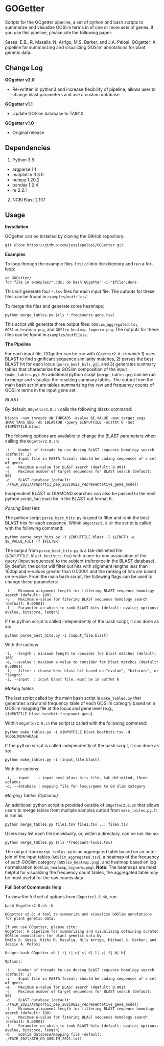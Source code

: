 # GOGetter

Scripts for the GOgetter pipeline, a set of python and bash scripts to summarize and visualize GOSlim terms in of one or more sets of genes. If you use this pipeline, please cite the following paper: 

Sessa, E.B., R. Masalia, N. Arrigo, M.S. Barker, and J.A. Pelosi. GOgetter: A pipeline for summarizing and visualizing GOSlim annotations for plant genetic data. 

## Change Log 

<b>GOgetter v2.0</b> 

* Re-written in python3 and increase flexibility of pipeline, allows user to change blast parameters and use a custom database 

<b>GOgetter v1.1</b> 

* Update GOSlim database to TAIR10 

<b>GOgetter v1.0</b> 

* Original release 

## Dependencies 
1. Python 3.8 
* argparse 1.1
* matplotlib 3.3.0
* numpy 1.20.2
* pandas 1.2.4
* re 2.2.1

2. NCBI Blast 2.10.1

## Usage

<b>Installation</b> 

GOgetter can be installed by cloning the GitHub repository.
```
git clone https://github.com/jessiepelosi/GOGetter.git
```

<b>Examples</b>

To loop through the example files, first `cd` into the directory and run a for-loop: 
```
cd GOGetter/
for file in examples/*.cds; do bash GOgetter -i "$file";done
```
This will generate four `*.tsv` files for each input file. The outputs for these files can be found in `examples/outfiles/`. 

To merge the files and generate some heatmaps: 
```
python merge_tables.py $(ls *.freqcounts-gene.tsv)
```
This script will generate three output files: `GOSlim_aggregated.tsv`, `GOSlim_heatmap.png`, and `GOSlim_heatmap_lognorm.png`. The outputs for these files can be found in `examples/outfiles/`. 

<b>The Pipeline </b> 

For each input file, GOgetter can be run with `GOgetter2.0.sh` which 1) uses BLAST to find significant sequence similarity matches, 2) parses the best BLAST hit for each locus (`parse_best_hits.py`), and 3) generates summary tables that characterize the GOSlim composition of the input (`make_tables.py`). An additional python script (`merge_tables.py`) can be run to merge and visualize the resulting summary tables. The output from the main bash script are tables summarizing the raw and frequency counts of GOSlim terms in the input gene set. 

<i>BLAST</i>

By default, `GOgetter2.0.sh` calls the following blastx command: 
```
blastx -num_threads $N_THREADS -evalue $E_VALUE -max_target_seqs $MAX_TARG_SEQ -db $BLASTDB -query $INPUTFILE -outfmt 6 -out $INPUTFILE.blast	
```
The following options are available to change the BLAST parameters when calling the `GOgetter2.0.sh`: 
```
-t    Number of threads to use during BLAST sequence homology search (default: 1)
-i    Input file in FASTA format; should be coding sequences of a set of genes
-e    Maximum e-value for BLAST search (deafult: 0.001)
-s    Maximum number of target sequences for BLAST search (default: 50)
-d    BLAST database (default: ./TAIR_2021/Araport11_pep_20210622_representative_gene_model)
```

Independent BLAST or DIAMOND searches can also be passed to the next python script, but must be in the BLAST out format 6. 

<i>Parsing Best Hits</i>

The python script `parse_best_hits.py` is used to filter and rank the best BLAST hits for each sequence. Within `GOgetter2.0.sh` the script is called with the following command:  
```
python parse_best_hits.py -i $INPUTFILE.blast -l $LENGTH -e $E_VALUE_FILT -f $FILTER
```
The output from `parse_best_hits.py` is a tab-delimited file (`$INPUTFILE.blast.besthits.tsv`) with a one-to-one association of the query (input sequences) to the subject (reference in the BLAST database). By deafult, the script will filter out hits with alignment lengths less than 100bp and e-values greater than 0.00001 and the ranking of hits are based on e-value. From the main bash script, the following flags can be used to change these parameters: 

```
-l    Minumum alignment length for filtering BLAST sequence homology search (default: 100)
-v    Maximum e-value for fitering BLAST sequence homology search (defualt: 0.00001)
-f    Parameter on which to rank BLAST hits (default: evalue; options: evalue, bitscore, length) 
```

If the python script is called independently of the bash script, it can done as so: 
```
python parse_best_hits.py -i [input_file.blast]
```
With the options: 
```
-l, --length : minimum length to consider for blast matches (default: 100)
-e, --evalue : maximum e-value to consider for blast matches (deafult: 0.00001)
-f, --filter : choose best blast hit based on "evalue", "bitscore", or "length"
-i, --input  : input blast file, must be in outfmt 6   
```
<i>Making tables</i>

The last script called by the main bash script is `make_tables.py` that generates a raw and frequency table of each GOSlim cateogry based on a GOSlim mapping file at the locus and gene level (e.g., `$INPUTFILE.blast.besthit.freqcount-gene`). 

Within `GOgetter2.0.sh` the script is called with the following command:  
```
python make_tables.py -i $INPUTFILE.blast.besthits.tsv -d $GOSLIMDATABASE  
```

If the python script is called independently of the bash script, it can done as so: 

```
python make_tables.py -i [input_file.blast]
```

With the options: 
```
-i, --input    : input best blast hits file, tab delimited, three columns 
-d, --database : mapping file for locus/gene to GO Slim category 
```

<i>Merging Tables (Optional)</i>

An additional python script is provided outside of `GOgetter2.0.sh` that allows users to merge tables from multiple samples output from `make_tables.py`. It is run as: 
```
python merge_tables.py file1.tsv file2.tsv ... filen.tsv 
```
Users may list each file individually, or, within a directory, can be run like so: 
```
python merge_tables.py $(ls *freqcount-locus.tsv)
```
The output from `merge_tables.py` is an aggregated table based on an outer join of the input tables (`GOSlim_aggregated.tsv`), a heatmap of the frequency of each GOSlim category (`GOSlim_heatmap.png`), and heatmap based on log normalization (`GOSlim_heatmap_lognorm.png`). <b>Note</b>: The heatmaps are most helpful for visualizing the frequency count tables, the aggregated table may be most useful for the raw counts data.  

<b>Full Set of Commands Help </b> 

To view the full set of options from `GOgetter2.0.sh`, run: 

```
bash Gogetter2.0.sh -h
```

```
GOgetter v2.0: A tool to summarize and visualize GOSlim annotations for plant genetic data.

If you use GOgetter, please cite:
GOgetter: A pipeline for summarizing and visualizing obtaining curated GOSlim annotations for plant genetic data by
Emily B. Sessa, Rishi R. Masalia, Nils Arrigo, Michael S. Barker, and Jessie A. Pelosi

Usage: bash GOgetter.sh [-t|-i|-e|-s|-d|-l|-v|-f|-b|-h]

Options:

-t    Number of threads to use during BLAST sequence homology search (default: 1)
-i    Input file in FASTA format; should be coding sequences of a set of genes
-e    Maximum e-value for BLAST search (deafult: 0.001)
-s    Maximum number of target sequences for BLAST search (default: 50)
-d    BLAST database (default: ./TAIR_2021/Araport11_pep_20210622_representative_gene_model)
-l    Minumum alignment length for filtering BLAST sequence homology search (default: 100)
-v    Maximum e-value for fitering BLAST sequence homology search (defualt: 0.00001)
-f    Parameter on which to rank BLAST hits (default: evalue; options: evalue, bitscore, length) 
-b    GOSlim database/mapping file (default: ./TAIR_2021/ATH_GO_GOSLIM_2021.txt)
```
